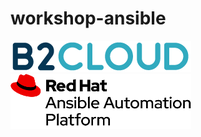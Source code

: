 # workshop-ansible
![B2CLOUD](images/logo-b2cloud.png) ![Red Hat Ansible Automation](images/logo-rh-ansible-automation.png)
